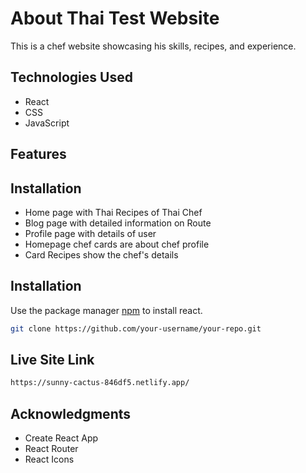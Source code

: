 # About Thai Test Website

This is a chef website showcasing his skills, recipes, and experience.

## Technologies Used
* React
* CSS
* JavaScript
## Features
## Installation
* Home page with Thai Recipes of Thai Chef
* Blog page with detailed information on Route
* Profile page with details of user
* Homepage chef cards are about chef profile
* Card Recipes show the chef's details

## Installation
Use the package manager [npm](https://pip.pypa.io/en/stable/) to install react.

```bash
git clone https://github.com/your-username/your-repo.git

```
## Live Site Link
```bash
https://sunny-cactus-846df5.netlify.app/
```
## Acknowledgments
* Create React App
* React Router
* React Icons